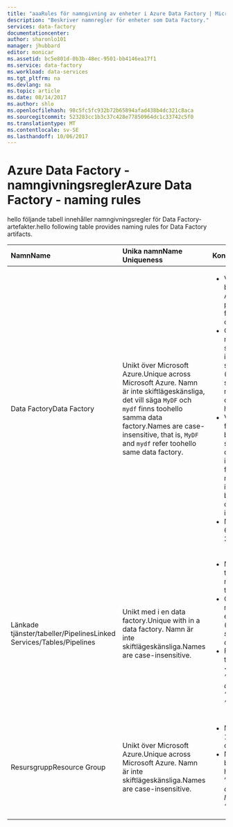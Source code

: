 ```yaml
---
title: "aaaRules för namngivning av enheter i Azure Data Factory | Microsoft Docs"
description: "Beskriver namnregler för enheter som Data Factory."
services: data-factory
documentationcenter: 
author: sharonlo101
manager: jhubbard
editor: monicar
ms.assetid: bc5e801d-0b3b-48ec-9501-bb4146ea17f1
ms.service: data-factory
ms.workload: data-services
ms.tgt_pltfrm: na
ms.devlang: na
ms.topic: article
ms.date: 08/14/2017
ms.author: shlo
ms.openlocfilehash: 98c5fc5fc932b72b65894afad438b4dc321c8aca
ms.sourcegitcommit: 523283cc1b3c37c428e77850964dc1c33742c5f0
ms.translationtype: MT
ms.contentlocale: sv-SE
ms.lasthandoff: 10/06/2017
---
```

# <a name="azure-data-factory---naming-rules"></a><span data-ttu-id="81957-103">Azure Data Factory - namngivningsregler</span><span class="sxs-lookup"><span data-stu-id="81957-103">Azure Data Factory - naming rules</span></span>
<span data-ttu-id="81957-104">hello följande tabell innehåller namngivningsregler för Data Factory-artefakter.</span><span class="sxs-lookup"><span data-stu-id="81957-104">hello following table provides naming rules for Data Factory artifacts.</span></span>

| <span data-ttu-id="81957-105">Namn</span><span class="sxs-lookup"><span data-stu-id="81957-105">Name</span></span> | <span data-ttu-id="81957-106">Unika namn</span><span class="sxs-lookup"><span data-stu-id="81957-106">Name Uniqueness</span></span> | <span data-ttu-id="81957-107">Kontroller</span><span class="sxs-lookup"><span data-stu-id="81957-107">Validation Checks</span></span> |
|:--- |:--- |:--- |
| <span data-ttu-id="81957-108">Data Factory</span><span class="sxs-lookup"><span data-stu-id="81957-108">Data Factory</span></span> |<span data-ttu-id="81957-109">Unikt över Microsoft Azure.</span><span class="sxs-lookup"><span data-stu-id="81957-109">Unique across Microsoft Azure.</span></span> <span data-ttu-id="81957-110">Namn är inte skiftlägeskänsliga, det vill säga `MyDF` och `mydf` finns toohello samma data factory.</span><span class="sxs-lookup"><span data-stu-id="81957-110">Names are case-insensitive, that is, `MyDF` and `mydf` refer toohello same data factory.</span></span> |<ul><li><span data-ttu-id="81957-111">Varje datafabriken är bundet tooexactly en Azure-prenumeration.</span><span class="sxs-lookup"><span data-stu-id="81957-111">Each data factory is tied tooexactly one Azure subscription.</span></span></li><li><span data-ttu-id="81957-112">Objektnamn måste börja med en bokstav eller en siffra och får bara innehålla bokstäver, siffror, och hello streck (-).</span><span class="sxs-lookup"><span data-stu-id="81957-112">Object names must start with a letter or a number, and can contain only letters, numbers, and hello dash (-) character.</span></span></li><li><span data-ttu-id="81957-113">Varje streck (-) måste föregås och följas av en bokstav eller en siffra.</span><span class="sxs-lookup"><span data-stu-id="81957-113">Every dash (-) character must be immediately preceded and followed by a letter or a number.</span></span> <span data-ttu-id="81957-114">Streck i följd är inte tillåtna i behållarnamn.</span><span class="sxs-lookup"><span data-stu-id="81957-114">Consecutive dashes are not permitted in container names.</span></span></li><li><span data-ttu-id="81957-115">Namnet kan innehålla 3-63 tecken.</span><span class="sxs-lookup"><span data-stu-id="81957-115">Name can be 3-63 characters long.</span></span></li></ul> |
| <span data-ttu-id="81957-116">Länkade tjänster/tabeller/Pipelines</span><span class="sxs-lookup"><span data-stu-id="81957-116">Linked Services/Tables/Pipelines</span></span> |<span data-ttu-id="81957-117">Unikt med i en data factory.</span><span class="sxs-lookup"><span data-stu-id="81957-117">Unique with in a data factory.</span></span> <span data-ttu-id="81957-118">Namn är inte skiftlägeskänsliga.</span><span class="sxs-lookup"><span data-stu-id="81957-118">Names are case-insensitive.</span></span> |<ul><li><span data-ttu-id="81957-119">Maximalt antal tecken i ett tabellnamn: 260.</span><span class="sxs-lookup"><span data-stu-id="81957-119">Maximum number of characters in a table name: 260.</span></span></li><li><span data-ttu-id="81957-120">Objektnamn måste börja med en bokstav, siffra eller ett understreck (_).</span><span class="sxs-lookup"><span data-stu-id="81957-120">Object names must start with a letter, number, or an underscore (_).</span></span></li><li><span data-ttu-id="81957-121">Följande tecken är inte tillåtna ”:”., ”+” ”,”?, ”/” ”, <” ”, >” ”, *”, ”%”, ”&” ”,:” ”,\\”</span><span class="sxs-lookup"><span data-stu-id="81957-121">Following characters are not allowed: “.”, “+”, “?”, “/”, “<”, ”>”,”*”,”%”,”&”,”:”,”\\”</span></span></li></ul> |
| <span data-ttu-id="81957-122">Resursgrupp</span><span class="sxs-lookup"><span data-stu-id="81957-122">Resource Group</span></span> |<span data-ttu-id="81957-123">Unikt över Microsoft Azure.</span><span class="sxs-lookup"><span data-stu-id="81957-123">Unique across Microsoft Azure.</span></span> <span data-ttu-id="81957-124">Namn är inte skiftlägeskänsliga.</span><span class="sxs-lookup"><span data-stu-id="81957-124">Names are case-insensitive.</span></span> |<ul><li><span data-ttu-id="81957-125">Maximalt antal tecken: 1000.</span><span class="sxs-lookup"><span data-stu-id="81957-125">Maximum number of characters: 1000.</span></span></li><li><span data-ttu-id="81957-126">Namnet får innehålla bokstäver, siffror och hello följande tecken ”:-” ”, _” ”,,” och ””.</span><span class="sxs-lookup"><span data-stu-id="81957-126">Name can contain letters, digits, and hello following characters: “-”, “_”, “,” and “.”</span></span></li></ul> |

